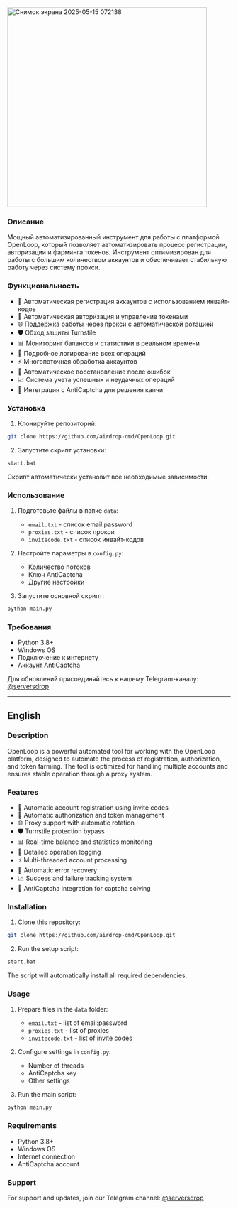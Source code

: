 <img width="450" alt="Снимок экрана 2025-05-15 072138" src="https://github.com/user-attachments/assets/3a197b9d-e14a-4098-b400-07dab2e39c5d" />

### Описание
 Мощный автоматизированный инструмент для работы с платформой OpenLoop, который позволяет автоматизировать процесс регистрации, авторизации и фарминга токенов. Инструмент оптимизирован для работы с большим количеством аккаунтов и обеспечивает стабильную работу через систему прокси.

### Функциональность
- 🔄 Автоматическая регистрация аккаунтов с использованием инвайт-кодов
- 🔐 Автоматическая авторизация и управление токенами
- 🌐 Поддержка работы через прокси с автоматической ротацией
- 🛡️ Обход защиты Turnstile 
- 📊 Мониторинг балансов и статистики в реальном времени
- 📝 Подробное логирование всех операций
- ⚡ Многопоточная обработка аккаунтов
- 🔄 Автоматическое восстановление после ошибок
- 📈 Система учета успешных и неудачных операций
- 🔌 Интеграция с AntiCaptcha для решения капчи

### Установка
1. Клонируйте репозиторий:
```bash
git clone https://github.com/airdrop-cmd/OpenLoop.git
```

2. Запустите скрипт установки:
```bash
start.bat
```
Скрипт автоматически установит все необходимые зависимости.

### Использование
1. Подготовьте файлы в папке `data`:
   - `email.txt` - список email:password
   - `proxies.txt` - список прокси
   - `invitecode.txt` - список инвайт-кодов

2. Настройте параметры в `config.py`:
   - Количество потоков
   - Ключ AntiCaptcha
   - Другие настройки

3. Запустите основной скрипт:
```bash
python main.py
```

### Требования
- Python 3.8+
- Windows OS
- Подключение к интернету
- Аккаунт AntiCaptcha

Для обновлений присоединяйтесь к нашему Telegram-каналу: [@serversdrop](https://t.me/serversdrop)

---

## English

### Description
OpenLoop is a powerful automated tool for working with the OpenLoop platform, designed to automate the process of registration, authorization, and token farming. The tool is optimized for handling multiple accounts and ensures stable operation through a proxy system.

### Features
- 🔄 Automatic account registration using invite codes
- 🔐 Automatic authorization and token management
- 🌐 Proxy support with automatic rotation
- 🛡️ Turnstile protection bypass 
- 📊 Real-time balance and statistics monitoring
- 📝 Detailed operation logging
- ⚡ Multi-threaded account processing
- 🔄 Automatic error recovery
- 📈 Success and failure tracking system
- 🔌 AntiCaptcha integration for captcha solving

### Installation
1. Clone this repository:
```bash
git clone https://github.com/airdrop-cmd/OpenLoop.git
```

2. Run the setup script:
```bash
start.bat
```
The script will automatically install all required dependencies.

### Usage
1. Prepare files in the `data` folder:
   - `email.txt` - list of email:password
   - `proxies.txt` - list of proxies
   - `invitecode.txt` - list of invite codes

2. Configure settings in `config.py`:
   - Number of threads
   - AntiCaptcha key
   - Other settings

3. Run the main script:
```bash
python main.py
```

### Requirements
- Python 3.8+
- Windows OS
- Internet connection
- AntiCaptcha account

### Support
For support and updates, join our Telegram channel: [@serversdrop](https://t.me/serversdrop) 
